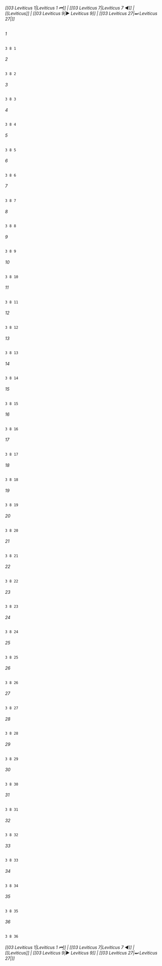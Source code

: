 
###### [[03 Leviticus 1|Leviticus 1 ⏮]] | [[03 Leviticus 7|Leviticus 7 ◀]] | [[Leviticus]] | [[03 Leviticus 9|▶ Leviticus 9]] | [[03 Leviticus 27|⏭ Leviticus 27|]]

###### 1
``` verse
3 8 1 
```
###### 2
``` verse
3 8 2 
```
###### 3
``` verse
3 8 3 
```
###### 4
``` verse
3 8 4 
```
###### 5
``` verse
3 8 5 
```
###### 6
``` verse
3 8 6 
```
###### 7
``` verse
3 8 7 
```
###### 8
``` verse
3 8 8 
```
###### 9
``` verse
3 8 9 
```
###### 10
``` verse
3 8 10 
```
###### 11
``` verse
3 8 11 
```
###### 12
``` verse
3 8 12 
```
###### 13
``` verse
3 8 13 
```
###### 14
``` verse
3 8 14 
```
###### 15
``` verse
3 8 15 
```
###### 16
``` verse
3 8 16 
```
###### 17
``` verse
3 8 17 
```
###### 18
``` verse
3 8 18 
```
###### 19
``` verse
3 8 19 
```
###### 20
``` verse
3 8 20 
```
###### 21
``` verse
3 8 21 
```
###### 22
``` verse
3 8 22 
```
###### 23
``` verse
3 8 23 
```
###### 24
``` verse
3 8 24 
```
###### 25
``` verse
3 8 25 
```
###### 26
``` verse
3 8 26 
```
###### 27
``` verse
3 8 27 
```
###### 28
``` verse
3 8 28 
```
###### 29
``` verse
3 8 29 
```
###### 30
``` verse
3 8 30 
```
###### 31
``` verse
3 8 31 
```
###### 32
``` verse
3 8 32 
```
###### 33
``` verse
3 8 33 
```
###### 34
``` verse
3 8 34 
```
###### 35
``` verse
3 8 35 
```
###### 36
``` verse
3 8 36 
```

###### [[03 Leviticus 1|Leviticus 1 ⏮]] | [[03 Leviticus 7|Leviticus 7 ◀]] | [[Leviticus]] | [[03 Leviticus 9|▶ Leviticus 9]] | [[03 Leviticus 27|⏭ Leviticus 27|]]

